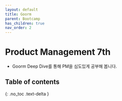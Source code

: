 ```yaml
---
layout: default
title: Goorm
parent: Bootcamp
has_children: true
nav_order: 2
---
```


# Product Management 7th
* Goorm Deep Dive를 통해 PM을 심도있게 공부해 봅니다.

## Table of contents
{: .no_toc .text-delta }

